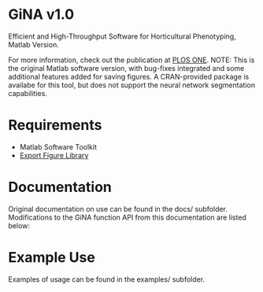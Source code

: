 # GiNA v1.0
Efficient and High-Throughput Software for Horticultural Phenotyping, Matlab Version.

For more information, check out the publication at [PLOS ONE](https://doi.org/10.1371/journal.pone.0160439).  NOTE: This
is the original Matlab software version, with bug-fixes integrated and some additional features added for saving figures.
A CRAN-provided package is availabe for this tool, but does not support the neural network segmentation capabilities.

# Requirements

* Matlab Software Toolkit
* [Export Figure Library](https://www.mathworks.com/matlabcentral/fileexchange/23629-export_fig/)  

# Documentation

Original documentation on use can be found in the docs/ subfolder.  Modifications to the GiNA function API from this
documentation are listed below:

# Example Use

Examples of usage can be found in the examples/ subfolder.
